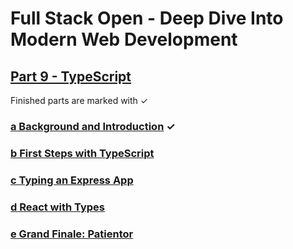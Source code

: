 # Full Stack Open - Deep Dive Into Modern Web Development
## [Part 9 - TypeScript](https://fullstackopen.com/en/part9)

Finished parts are marked with &check;

### [a Background and Introduction](https://fullstackopen.com/en/part9/background_and_introduction) &check;

### [b First Steps with TypeScript](https://fullstackopen.com/en/part9/first_steps_with_type_script)

### [c Typing an Express App](https://fullstackopen.com/en/part9/typing_an_express_app)

### [d React with Types](https://fullstackopen.com/en/part9/react_with_types)

### [e Grand Finale: Patientor](https://fullstackopen.com/en/part9/grande_finale_patientor)
